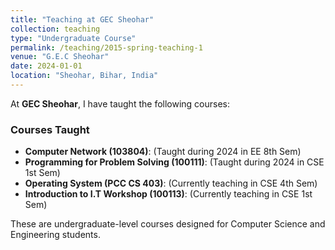 ```yaml
---
title: "Teaching at GEC Sheohar"
collection: teaching
type: "Undergraduate Course"
permalink: /teaching/2015-spring-teaching-1
venue: "G.E.C Sheohar"
date: 2024-01-01
location: "Sheohar, Bihar, India"
---
```


<!-- This is a description of a teaching experience. You can use markdown like any other post.

Heading 1
======

Heading 2
======

Heading 3
====== -->
At **GEC Sheohar**, I have taught the following courses:

### Courses Taught

- **Computer Network (103804)**: (Taught during 2024 in EE 8th Sem)
- **Programming for Problem Solving (100111)**: (Taught during 2024 in CSE 1st Sem)
- **Operating System (PCC CS 403)**: (Currently teaching in CSE 4th Sem)
- **Introduction to I.T Workshop (100113)**: (Currently teaching in CSE 1st Sem)

These are undergraduate-level courses designed for Computer Science and Engineering students. 
